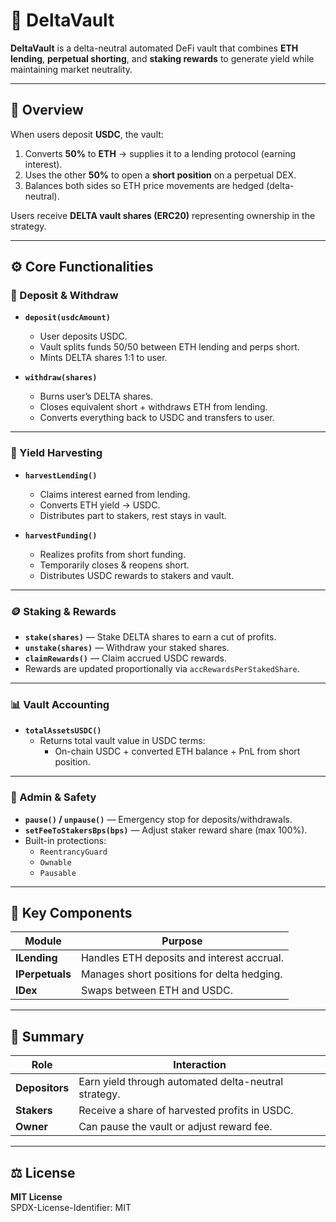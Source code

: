 # 🧮 DeltaVault

**DeltaVault** is a delta-neutral automated DeFi vault that combines **ETH lending**, **perpetual shorting**, and **staking rewards** to generate yield while maintaining market neutrality.  

---

## 🚀 Overview

When users deposit **USDC**, the vault:
1. Converts **50%** to **ETH** → supplies it to a lending protocol (earning interest).
2. Uses the other **50%** to open a **short position** on a perpetual DEX.
3. Balances both sides so ETH price movements are hedged (delta-neutral).

Users receive **DELTA vault shares (ERC20)** representing ownership in the strategy.

---

## ⚙️ Core Functionalities

### 🏦 Deposit & Withdraw
- **`deposit(usdcAmount)`**  
  - User deposits USDC.  
  - Vault splits funds 50/50 between ETH lending and perps short.  
  - Mints DELTA shares 1:1 to user.

- **`withdraw(shares)`**  
  - Burns user’s DELTA shares.  
  - Closes equivalent short + withdraws ETH from lending.  
  - Converts everything back to USDC and transfers to user.

---

### 🌾 Yield Harvesting
- **`harvestLending()`**  
  - Claims interest earned from lending.  
  - Converts ETH yield → USDC.  
  - Distributes part to stakers, rest stays in vault.

- **`harvestFunding()`**  
  - Realizes profits from short funding.  
  - Temporarily closes & reopens short.  
  - Distributes USDC rewards to stakers and vault.

---

### 🪙 Staking & Rewards
- **`stake(shares)`** — Stake DELTA shares to earn a cut of profits.  
- **`unstake(shares)`** — Withdraw your staked shares.  
- **`claimRewards()`** — Claim accrued USDC rewards.  
- Rewards are updated proportionally via `accRewardsPerStakedShare`.

---

### 📊 Vault Accounting
- **`totalAssetsUSDC()`**  
  - Returns total vault value in USDC terms:  
    - On-chain USDC + converted ETH balance + PnL from short position.

---

### 🔐 Admin & Safety
- **`pause()` / `unpause()`** — Emergency stop for deposits/withdrawals.  
- **`setFeeToStakersBps(bps)`** — Adjust staker reward share (max 100%).  
- Built-in protections:  
  - `ReentrancyGuard`  
  - `Ownable`  
  - `Pausable`  

---

## 🧩 Key Components

| Module | Purpose |
|---------|----------|
| **ILending** | Handles ETH deposits and interest accrual. |
| **IPerpetuals** | Manages short positions for delta hedging. |
| **IDex** | Swaps between ETH and USDC. |

---

## 🧾 Summary

| Role | Interaction |
|------|--------------|
| **Depositors** | Earn yield through automated delta-neutral strategy. |
| **Stakers** | Receive a share of harvested profits in USDC. |
| **Owner** | Can pause the vault or adjust reward fee. |

---

## ⚖️ License
**MIT License**  
SPDX-License-Identifier: MIT

